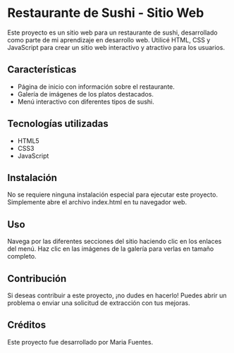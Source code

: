 # Restaurante de Sushi - Sitio Web
Este proyecto es un sitio web para un restaurante de sushi, desarrollado como parte de mi aprendizaje en desarrollo web. Utilicé HTML, CSS y JavaScript para crear un sitio web interactivo y atractivo para los usuarios.

## Características
- Página de inicio con información sobre el restaurante.
- Galería de imágenes de los platos destacados.
- Menú interactivo con diferentes tipos de sushi.

## Tecnologías utilizadas
- HTML5
- CSS3
- JavaScript

## Instalación
No se requiere ninguna instalación especial para ejecutar este proyecto. Simplemente abre el archivo index.html en tu navegador web.

## Uso
Navega por las diferentes secciones del sitio haciendo clic en los enlaces del menú.
Haz clic en las imágenes de la galería para verlas en tamaño completo.

## Contribución
Si deseas contribuir a este proyecto, ¡no dudes en hacerlo! Puedes abrir un problema o enviar una solicitud de extracción con tus mejoras.

## Créditos
Este proyecto fue desarrollado por Maria Fuentes.
